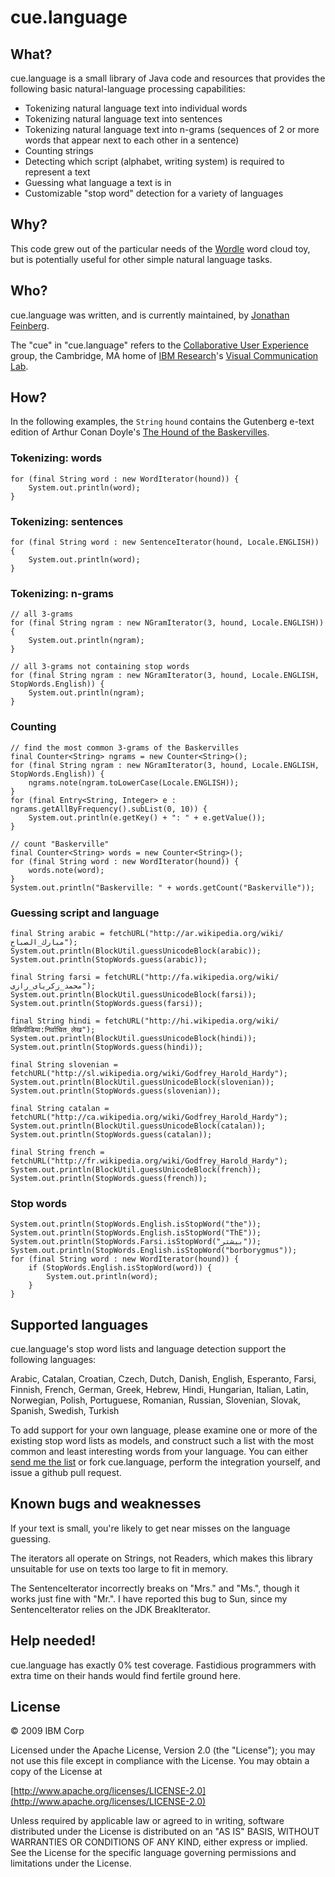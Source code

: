 # cue.language #

## What? ##

cue.language is a small library of Java code and resources
that provides the following basic natural-language
processing capabilities:

* Tokenizing natural language text into individual words
* Tokenizing natural language text into sentences
* Tokenizing natural language text into n-grams (sequences of 2 or more words
  that appear next to each other in a sentence)
* Counting strings
* Detecting which script (alphabet, writing system) is required
  to represent a text
* Guessing what language a text is in
* Customizable "stop word" detection for a variety of languages

## Why? ##

This code grew out of the particular needs of the
[Wordle](http://www.wordle.net/) word cloud toy, 
but is potentially useful for
other simple natural language tasks.

## Who? ##

cue.language was written, and is currently maintained, by 
[Jonathan Feinberg](http://www.research.ibm.com/visual/jonathan.html).

The "cue" in "cue.language" refers to the
[Collaborative User Experience](http://domino.watson.ibm.com/cambridge/research.nsf/pages/cue.html) group,
the Cambridge, MA home of
[IBM Research](http://www.research.ibm.com/)'s 
[Visual Communication Lab](http://www.research.ibm.com/visual/).

## How? ##

In the following examples, the `String` `hound` contains the
Gutenberg e-text edition of Arthur Conan Doyle's
[The Hound of the Baskervilles](http://www.gutenberg.org/cache/epub/2852/pg2852.txt.utf8).

### Tokenizing: words

    for (final String word : new WordIterator(hound)) {
        System.out.println(word);
    }

### Tokenizing: sentences

    for (final String word : new SentenceIterator(hound, Locale.ENGLISH)) {
        System.out.println(word);
    }

### Tokenizing: n-grams

    // all 3-grams
    for (final String ngram : new NGramIterator(3, hound, Locale.ENGLISH)) {
        System.out.println(ngram);
    }

    // all 3-grams not containing stop words
    for (final String ngram : new NGramIterator(3, hound, Locale.ENGLISH, StopWords.English)) {
        System.out.println(ngram);
    }

### Counting

    // find the most common 3-grams of the Baskervilles 
    final Counter<String> ngrams = new Counter<String>();
    for (final String ngram : new NGramIterator(3, hound, Locale.ENGLISH, StopWords.English)) {
        ngrams.note(ngram.toLowerCase(Locale.ENGLISH));
    }
    for (final Entry<String, Integer> e : ngrams.getAllByFrequency().subList(0, 10)) {
        System.out.println(e.getKey() + ": " + e.getValue());
    }
    
    // count "Baskerville"
    final Counter<String> words = new Counter<String>();
    for (final String word : new WordIterator(hound)) {
        words.note(word);
    }
	System.out.println("Baskerville: " + words.getCount("Baskerville"));    
			
### Guessing script and language
    
    final String arabic = fetchURL("http://ar.wikipedia.org/wiki/مبارك_الصباح");
    System.out.println(BlockUtil.guessUnicodeBlock(arabic));
    System.out.println(StopWords.guess(arabic));
    
    final String farsi = fetchURL("http://fa.wikipedia.org/wiki/محمد_زکریای_رازی");
    System.out.println(BlockUtil.guessUnicodeBlock(farsi));
    System.out.println(StopWords.guess(farsi));
    
    final String hindi = fetchURL("http://hi.wikipedia.org/wiki/विकिपीडिया:निर्वाचित_लेख");
    System.out.println(BlockUtil.guessUnicodeBlock(hindi));
    System.out.println(StopWords.guess(hindi));
    
    final String slovenian = fetchURL("http://sl.wikipedia.org/wiki/Godfrey_Harold_Hardy");
    System.out.println(BlockUtil.guessUnicodeBlock(slovenian));
    System.out.println(StopWords.guess(slovenian));
    
    final String catalan = fetchURL("http://ca.wikipedia.org/wiki/Godfrey_Harold_Hardy");
    System.out.println(BlockUtil.guessUnicodeBlock(catalan));
    System.out.println(StopWords.guess(catalan));
    
    final String french = fetchURL("http://fr.wikipedia.org/wiki/Godfrey_Harold_Hardy");
    System.out.println(BlockUtil.guessUnicodeBlock(french));
    System.out.println(StopWords.guess(french));

### Stop words

    System.out.println(StopWords.English.isStopWord("the"));
    System.out.println(StopWords.English.isStopWord("ThE"));
    System.out.println(StopWords.Farsi.isStopWord("بیشتر"));
    System.out.println(StopWords.English.isStopWord("borborygmus"));
    for (final String word : new WordIterator(hound)) {
        if (StopWords.English.isStopWord(word)) {
            System.out.println(word);
        }
    }
    
## Supported languages ##

cue.language's stop word lists and language detection support the following
languages:

Arabic, Catalan, Croatian, Czech, Dutch, 
Danish, English, Esperanto, Farsi, Finnish, 
French, German, Greek, Hebrew, Hindi, Hungarian, 
Italian, Latin, Norwegian, Polish, Portuguese, 
Romanian, Russian, Slovenian, Slovak, Spanish,
Swedish, Turkish

To add support for your own language, please examine one or more of
the existing stop word lists as models, and construct such a list
with the most common and least interesting words from your language.
You can either [send me the list](mailto:jdf@us.ibm.com) or
fork cue.language, perform the integration yourself, and issue
a github pull request.

## Known bugs and weaknesses ##

If your text is small, you're likely to get near misses on the
language guessing.

The iterators all operate on Strings, not Readers, which makes this library
unsuitable for use on texts too large to fit in memory.

The SentenceIterator incorrectly breaks on "Mrs." and "Ms.", though it works
just fine with "Mr.". I have reported this bug to Sun, since my
SentenceIterator relies on the JDK BreakIterator.

## Help needed! ##

cue.language has exactly 0% test coverage. Fastidious programmers
with extra time on their hands would find fertile ground here.

## License ##

&copy; 2009 IBM Corp

Licensed under the Apache License, Version 2.0 (the "License");
you may not use this file except in compliance with the License.
You may obtain a copy of the License at

[http://www.apache.org/licenses/LICENSE-2.0](http://www.apache.org/licenses/LICENSE-2.0)

Unless required by applicable law or agreed to in writing, software
distributed under the License is distributed on an "AS IS" BASIS,
WITHOUT WARRANTIES OR CONDITIONS OF ANY KIND, either express or implied.
See the License for the specific language governing permissions and
limitations under the License.
